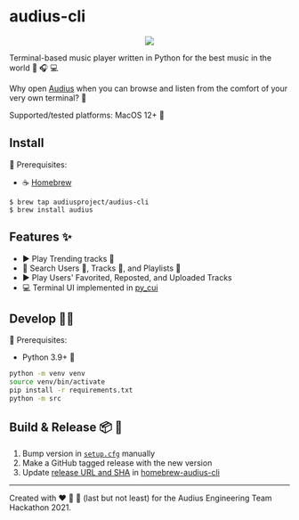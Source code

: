 # audius-cli

<p align="center"><img src="demo.gif?raw=true"/></p>

Terminal-based music player written in Python for the best music in the world 🎵 🎧 💻

Why open [Audius](audius.co) when you can browse and listen from the comfort of your very own terminal? 🧐

Supported/tested platforms: MacOS 12+ 

## Install

📝 Prerequisites:

- ☕ [Homebrew](https://brew.sh/)

```
$ brew tap audiusproject/audius-cli
$ brew install audius
```

## Features ✨

- ▶️ Play Trending tracks 🚀
- 🔎 Search Users 👥, Tracks 🎵, and Playlists 📜
- ▶️ Play Users' Favorited, Reposted, and Uploaded Tracks
- 💻 Terminal UI implemented in [py_cui](https://github.com/jwlodek/py_cui)

## Develop 🧑‍💻

📝 Prerequisites:

- Python 3.9+ 🐍

```sh
python -m venv venv
source venv/bin/activate
pip install -r requirements.txt
python -m src
```

## Build & Release 📦 🚢

1. Bump version in [`setup.cfg`](setup.cfg) manually
2. Make a GitHub tagged release with the new version
3. Update [release URL and SHA](https://github.com/AudiusProject/homebrew-audius-cli/blob/main/Formula/audius.rb#L6-L7) in [homebrew-audius-cli](https://github.com/AudiusProject/homebrew-audius-cli)

---

Created with ❤️ 🍕 🍾 (last but not least) for the Audius Engineering Team Hackathon 2021.
